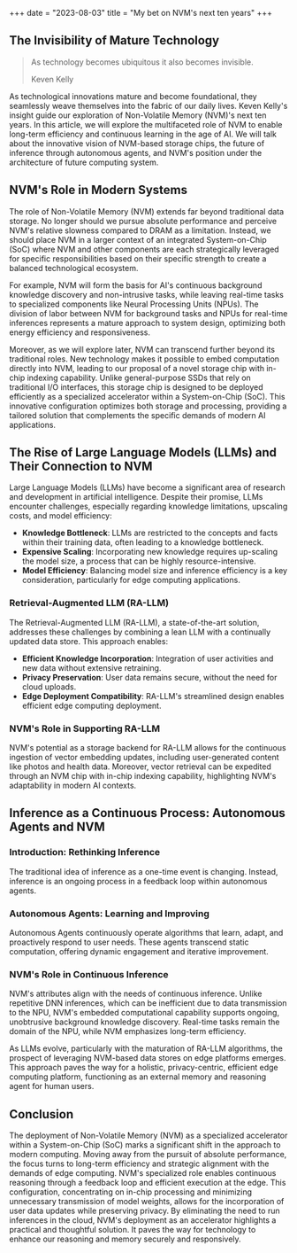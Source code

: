+++
date = "2023-08-03"
title = "My bet on NVM's next ten years"
+++


## The Invisibility of Mature Technology

> As technology becomes ubiquitous it also becomes invisible.
>
> Keven Kelly

As technological innovations mature and become foundational, they seamlessly weave themselves into the fabric of our daily lives.
Keven Kelly's insight guide our exploration of Non-Volatile Memory (NVM)'s next ten years.
In this article, we will explore the multifaceted role of NVM to enable long-term efficiency and continuous learning in the age of AI.  We will talk about the innovative vision of NVM-based storage chips, the future of inference through autonomous agents, and NVM's position under the architecture of future computing system.


## NVM's Role in Modern Systems

The role of Non-Volatile Memory (NVM) extends far beyond traditional data storage. 
No longer should we pursue absolute performance and perceive NVM's relative slowness compared to DRAM as a limitation.  Instead, we should place NVM in a larger context of an integrated System-on-Chip (SoC) where NVM and other components are each strategically leveraged for specific responsibilities based on their specific strength to create a balanced technological ecosystem.

For example, NVM will form the basis for AI's continuous background knowledge discovery and non-intrusive tasks, while leaving real-time tasks to specialized components like Neural Processing Units (NPUs). The division of labor between NVM for background tasks and NPUs for real-time inferences represents a mature approach to system design, optimizing both energy efficiency and responsiveness.

Moreover, as we will explore later, NVM can transcend further beyond its traditional roles. New technology makes it possible to embed computation directly into NVM, leading to our proposal of a novel storage chip with in-chip indexing capability. Unlike general-purpose SSDs that rely on traditional I/O interfaces, this storage chip is designed to be deployed efficiently as a specialized accelerator within a System-on-Chip (SoC). This innovative configuration optimizes both storage and processing, providing a tailored solution that complements the specific demands of modern AI applications.



## The Rise of Large Language Models (LLMs) and Their Connection to NVM

Large Language Models (LLMs) have become a significant area of research and development in artificial intelligence.  Despite their promise, LLMs encounter challenges, especially regarding knowledge limitations, upscaling costs, and model efficiency:

- **Knowledge Bottleneck**: LLMs are restricted to the concepts and facts within their training data, often leading to a knowledge bottleneck.
- **Expensive Scaling**: Incorporating new knowledge requires up-scaling the model size, a process that can be highly resource-intensive.
- **Model Efficiency**: Balancing model size and inference efficiency is a key consideration, particularly for edge computing applications.


### Retrieval-Augmented LLM (RA-LLM)

The Retrieval-Augmented LLM (RA-LLM), a state-of-the-art solution, addresses these challenges by combining a lean LLM with a continually updated data store. This approach enables:

- **Efficient Knowledge Incorporation**: Integration of user activities and new data without extensive retraining.
- **Privacy Preservation**: User data remains secure, without the need for cloud uploads.
- **Edge Deployment Compatibility**: RA-LLM's streamlined design enables efficient edge computing deployment.

### NVM's Role in Supporting RA-LLM

NVM's potential as a storage backend for RA-LLM allows for the continuous ingestion of vector embedding updates, including user-generated content like photos and health data. Moreover, vector retrieval can be expedited through an NVM chip with in-chip indexing capability, highlighting NVM's adaptability in modern AI contexts.

## Inference as a Continuous Process: Autonomous Agents and NVM

### Introduction: Rethinking Inference

The traditional idea of inference as a one-time event is changing. Instead, inference is an ongoing process in a feedback loop within autonomous agents.

### Autonomous Agents: Learning and Improving

Autonomous Agents continuously operate algorithms that learn, adapt, and proactively respond to user needs. These agents transcend static computation, offering dynamic engagement and iterative improvement.

### NVM's Role in Continuous Inference

NVM's attributes align with the needs of continuous inference. Unlike repetitive DNN inferences, which can be inefficient due to data transmission to the NPU, NVM's embedded computational capability supports ongoing, unobtrusive background knowledge discovery. Real-time tasks remain the domain of the NPU, while NVM emphasizes long-term efficiency.

As LLMs evolve, particularly with the maturation of RA-LLM algorithms, the prospect of leveraging NVM-based data stores on edge platforms emerges. This approach paves the way for a holistic, privacy-centric, efficient edge computing platform, functioning as an external memory and reasoning agent for human users.

## Conclusion

The deployment of Non-Volatile Memory (NVM) as a specialized accelerator within a System-on-Chip (SoC) marks a significant shift in the approach to modern computing. Moving away from the pursuit of absolute performance, the focus turns to long-term efficiency and strategic alignment with the demands of edge computing. NVM's specialized role enables continuous reasoning through a feedback loop and efficient execution at the edge. This configuration, concentrating on in-chip processing and minimizing unnecessary transmission of model weights, allows for the incorporation of user data updates while preserving privacy. By eliminating the need to run inferences in the cloud, NVM's deployment as an accelerator highlights a practical and thoughtful solution. It paves the way for technology to enhance our reasoning and memory securely and responsively.